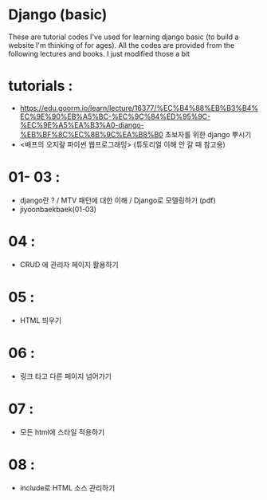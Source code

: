 # Django (basic)

These are tutorial codes I've used for learning django basic (to build a website I'm thinking of for ages). All the codes are provided from the following lectures and books. I just modified those a bit 

# tutorials :
- https://edu.goorm.io/learn/lecture/16377/%EC%B4%88%EB%B3%B4%EC%9E%90%EB%A5%BC-%EC%9C%84%ED%95%9C-%EC%9E%A5%EA%B3%A0-django-%EB%BF%8C%EC%8B%9C%EA%B8%B0 초보자를 위한 django 뿌시기 
- <배프의 오지랖 파이썬 웹프로그래밍> (튜토리얼 이해 안 갈 때 참고용)

# 01- 03 : 
- django란 ? / MTV 패턴에 대한 이해 / Django로 모델링하기 (pdf)
- jiyoonbaekbaek(01-03)

# 04 :
- CRUD 에 관리자 페이지 활용하기 

# 05 :
- HTML 띄우기 

# 06 :
- 링크 타고 다른 페이지 넘어가기 

# 07 :
- 모든 html에 스타일 적용하기 

# 08 : 
- include로 HTML 소스 관리하기
